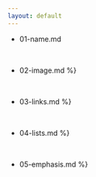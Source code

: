 ```yaml
---
layout: default
---
```


* 01-name.md

<br>

* 02-image.md %}

<br>

* 03-links.md %}

<br>

* 04-lists.md %}

<br>

* 05-emphasis.md %}
